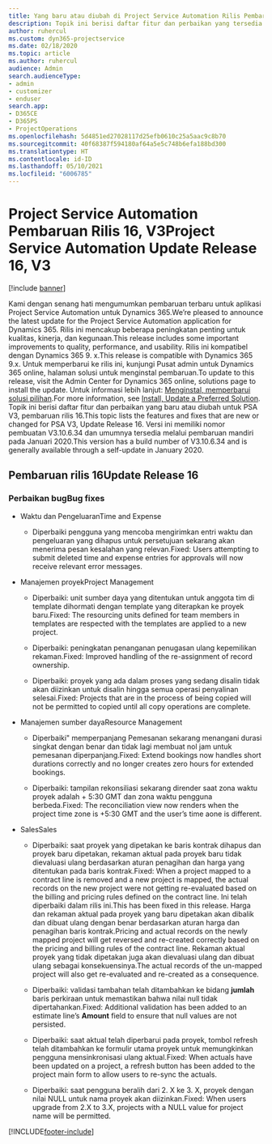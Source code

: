 ```yaml
---
title: Yang baru atau diubah di Project Service Automation Rilis Pembaruan 16, V3
description: Topik ini berisi daftar fitur dan perbaikan yang tersedia di Project Service Automation V3, pembaruan rilis 16, V3.
author: ruhercul
ms.custom: dyn365-projectservice
ms.date: 02/18/2020
ms.topic: article
ms.author: ruhercul
audience: Admin
search.audienceType:
- admin
- customizer
- enduser
search.app:
- D365CE
- D365PS
- ProjectOperations
ms.openlocfilehash: 5d4851ed27028117d25efb0610c25a5aac9c8b70
ms.sourcegitcommit: 40f68387f594180af64a5e5c748b6efa188bd300
ms.translationtype: HT
ms.contentlocale: id-ID
ms.lasthandoff: 05/10/2021
ms.locfileid: "6006785"
---
```

# <a name="project-service-automation-update-release-16-v3"></a><span data-ttu-id="2fff8-103">Project Service Automation Pembaruan Rilis 16, V3</span><span class="sxs-lookup"><span data-stu-id="2fff8-103">Project Service Automation Update Release 16, V3</span></span>

[!include [banner](../includes/psa-now-project-operations.md)]

<span data-ttu-id="2fff8-104">Kami dengan senang hati mengumumkan pembaruan terbaru untuk aplikasi Project Service Automation untuk Dynamics 365.</span><span class="sxs-lookup"><span data-stu-id="2fff8-104">We’re pleased to announce the latest update for the Project Service Automation application for Dynamics 365.</span></span> <span data-ttu-id="2fff8-105">Rilis ini mencakup beberapa peningkatan penting untuk kualitas, kinerja, dan kegunaan.</span><span class="sxs-lookup"><span data-stu-id="2fff8-105">This release includes some important improvements to quality, performance, and usability.</span></span>  <span data-ttu-id="2fff8-106">Rilis ini kompatibel dengan Dynamics 365 9. x.</span><span class="sxs-lookup"><span data-stu-id="2fff8-106">This release is compatible with Dynamics 365 9.x.</span></span> <span data-ttu-id="2fff8-107">Untuk memperbarui ke rilis ini, kunjungi Pusat admin untuk Dynamics 365 online, halaman solusi untuk menginstal pembaruan.</span><span class="sxs-lookup"><span data-stu-id="2fff8-107">To update to this release, visit the Admin Center for Dynamics 365 online, solutions page to install the update.</span></span> <span data-ttu-id="2fff8-108">Untuk informasi lebih lanjut: [Menginstal, memperbarui solusi pilihan](/dynamics365/project-service/upgrade-psa-home-page).</span><span class="sxs-lookup"><span data-stu-id="2fff8-108">For more information, see [Install, Update a Preferred Solution](/dynamics365/project-service/upgrade-psa-home-page).</span></span>
<span data-ttu-id="2fff8-109">Topik ini berisi daftar fitur dan perbaikan yang baru atau diubah untuk PSA V3, pembaruan rilis 16.</span><span class="sxs-lookup"><span data-stu-id="2fff8-109">This topic lists the features and fixes that are new or changed for PSA V3, Update Release 16.</span></span> <span data-ttu-id="2fff8-110">Versi ini memiliki nomor pembuatan V3.10.6.34 dan umumnya tersedia melalui pembaruan mandiri pada Januari 2020.</span><span class="sxs-lookup"><span data-stu-id="2fff8-110">This version has a build number of V3.10.6.34 and is generally available through a self-update in January 2020.</span></span>


## <a name="update-release-16"></a><span data-ttu-id="2fff8-111">Pembaruan rilis 16</span><span class="sxs-lookup"><span data-stu-id="2fff8-111">Update Release 16</span></span>

### <a name="bug-fixes"></a><span data-ttu-id="2fff8-112">Perbaikan bug</span><span class="sxs-lookup"><span data-stu-id="2fff8-112">Bug fixes</span></span>

-   <span data-ttu-id="2fff8-113">Waktu dan Pengeluaran</span><span class="sxs-lookup"><span data-stu-id="2fff8-113">Time and Expense</span></span>

    -   <span data-ttu-id="2fff8-114">Diperbaiki pengguna yang mencoba mengirimkan entri waktu dan pengeluaran yang dihapus untuk persetujuan sekarang akan menerima pesan kesalahan yang relevan.</span><span class="sxs-lookup"><span data-stu-id="2fff8-114">Fixed: Users attempting to submit deleted time and expense entries for approvals will now receive relevant error messages.</span></span>

-   <span data-ttu-id="2fff8-115">Manajemen proyek</span><span class="sxs-lookup"><span data-stu-id="2fff8-115">Project Management</span></span>

    -   <span data-ttu-id="2fff8-116">Diperbaiki: unit sumber daya yang ditentukan untuk anggota tim di template dihormati dengan template yang diterapkan ke proyek baru.</span><span class="sxs-lookup"><span data-stu-id="2fff8-116">Fixed: The resourcing units defined for team members in templates are respected with the templates are applied to a new project.</span></span>

    -   <span data-ttu-id="2fff8-117">Diperbaiki: peningkatan penanganan penugasan ulang kepemilikan rekaman.</span><span class="sxs-lookup"><span data-stu-id="2fff8-117">Fixed: Improved handling of the re-assignment of record ownership.</span></span>

    -   <span data-ttu-id="2fff8-118">Diperbaiki: proyek yang ada dalam proses yang sedang disalin tidak akan diizinkan untuk disalin hingga semua operasi penyalinan selesai.</span><span class="sxs-lookup"><span data-stu-id="2fff8-118">Fixed: Projects that are in the process of being copied will not be permitted to copied until all copy operations are complete.</span></span>

-   <span data-ttu-id="2fff8-119">Manajemen sumber daya</span><span class="sxs-lookup"><span data-stu-id="2fff8-119">Resource Management</span></span>

    -   <span data-ttu-id="2fff8-120">Diperbaiki" memperpanjang Pemesanan sekarang menangani durasi singkat dengan benar dan tidak lagi membuat nol jam untuk pemesanan diperpanjang.</span><span class="sxs-lookup"><span data-stu-id="2fff8-120">Fixed: Extend bookings now handles short durations correctly and no longer creates zero hours for extended bookings.</span></span>

    -   <span data-ttu-id="2fff8-121">Diperbaiki: tampilan rekonsiliasi sekarang dirender saat zona waktu proyek adalah + 5:30 GMT dan zona waktu pengguna berbeda.</span><span class="sxs-lookup"><span data-stu-id="2fff8-121">Fixed: The reconciliation view now renders when the project time zone is +5:30 GMT and the user’s time aone is different.</span></span>

-   <span data-ttu-id="2fff8-122">Sales</span><span class="sxs-lookup"><span data-stu-id="2fff8-122">Sales</span></span>

    -   <span data-ttu-id="2fff8-123">Diperbaiki: saat proyek yang dipetakan ke baris kontrak dihapus dan proyek baru dipetakan, rekaman aktual pada proyek baru tidak dievaluasi ulang berdasarkan aturan penagihan dan harga yang ditentukan pada baris kontrak.</span><span class="sxs-lookup"><span data-stu-id="2fff8-123">Fixed: When a project mapped to a contract line is removed and a new project is mapped, the actual records on the new project were not getting re-evaluated based on the billing and pricing rules defined on the contract line.</span></span> <span data-ttu-id="2fff8-124">Ini telah diperbaiki dalam rilis ini.</span><span class="sxs-lookup"><span data-stu-id="2fff8-124">This has been fixed in this release.</span></span> <span data-ttu-id="2fff8-125">Harga dan rekaman aktual pada proyek yang baru dipetakan akan dibalik dan dibuat ulang dengan benar berdasarkan aturan harga dan penagihan baris kontrak.</span><span class="sxs-lookup"><span data-stu-id="2fff8-125">Pricing and actual records on the newly mapped project will get reversed and re-created correctly based on the pricing and billing rules of the contract line.</span></span> <span data-ttu-id="2fff8-126">Rekaman aktual proyek yang tidak dipetakan juga akan dievaluasi ulang dan dibuat ulang sebagai konsekuensinya.</span><span class="sxs-lookup"><span data-stu-id="2fff8-126">The actual records of the un-mapped project will also get re-evaluated and re-created as a consequence.</span></span>

    -   <span data-ttu-id="2fff8-127">Diperbaiki: validasi tambahan telah ditambahkan ke bidang **jumlah** baris perkiraan untuk memastikan bahwa nilai null tidak dipertahankan.</span><span class="sxs-lookup"><span data-stu-id="2fff8-127">Fixed: Additional validation has been added to an estimate line’s **Amount** field to ensure that null values are not persisted.</span></span>

    -   <span data-ttu-id="2fff8-128">Diperbaiki: saat aktual telah diperbarui pada proyek, tombol refresh telah ditambahkan ke formulir utama proyek untuk memungkinkan pengguna mensinkronisasi ulang aktual.</span><span class="sxs-lookup"><span data-stu-id="2fff8-128">Fixed: When actuals have been updated on a project, a refresh button has been added to the project main form to allow users to re-sync the actuals.</span></span>

    -   <span data-ttu-id="2fff8-129">Diperbaiki: saat pengguna beralih dari 2. X ke 3. X, proyek dengan nilai NULL untuk nama proyek akan diizinkan.</span><span class="sxs-lookup"><span data-stu-id="2fff8-129">Fixed: When users upgrade from 2.X to 3.X, projects with a NULL value for project name will be permitted.</span></span>



[!INCLUDE[footer-include](../includes/footer-banner.md)]